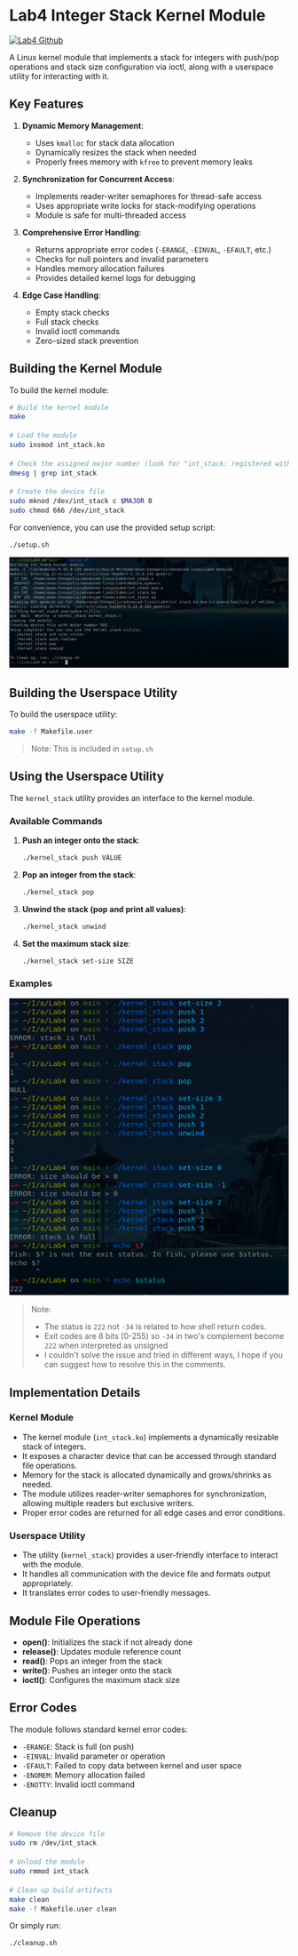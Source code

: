 # Lab4 Integer Stack Kernel Module
[![Lab4 Github](https://img.shields.io/badge/Lab4-GitHub-blue)](https://github.com/anasalatasiuni/advanced-linux-labs/tree/main/Lab4)

A Linux kernel module that implements a stack for integers with push/pop operations and stack size configuration via ioctl, along with a userspace utility for interacting with it.

## Key Features

1. **Dynamic Memory Management**: 
   - Uses `kmalloc` for stack data allocation
   - Dynamically resizes the stack when needed
   - Properly frees memory with `kfree` to prevent memory leaks

2. **Synchronization for Concurrent Access**:
   - Implements reader-writer semaphores for thread-safe access
   - Uses appropriate write locks for stack-modifying operations
   - Module is safe for multi-threaded access

3. **Comprehensive Error Handling**:
   - Returns appropriate error codes (`-ERANGE`, `-EINVAL`, `-EFAULT`, etc.)
   - Checks for null pointers and invalid parameters
   - Handles memory allocation failures
   - Provides detailed kernel logs for debugging

4. **Edge Case Handling**:
   - Empty stack checks
   - Full stack checks
   - Invalid ioctl commands
   - Zero-sized stack prevention

## Building the Kernel Module

To build the kernel module:

```bash
# Build the kernel module
make

# Load the module
sudo insmod int_stack.ko

# Check the assigned major number (look for "int_stack: registered with major number X")
dmesg | grep int_stack

# Create the device file
sudo mknod /dev/int_stack c $MAJOR 0
sudo chmod 666 /dev/int_stack
```

For convenience, you can use the provided setup script:

```bash
./setup.sh
```
![](screenshots/1.png)

## Building the Userspace Utility

To build the userspace utility:

```bash
make -f Makefile.user
```
> Note: This is included in `setup.sh`

## Using the Userspace Utility

The `kernel_stack` utility provides an interface to the kernel module.

### Available Commands

1. **Push an integer onto the stack**:
   ```bash
   ./kernel_stack push VALUE
   ```

2. **Pop an integer from the stack**:
   ```bash
   ./kernel_stack pop
   ```

3. **Unwind the stack (pop and print all values)**:
   ```bash
   ./kernel_stack unwind
   ```

4. **Set the maximum stack size**:
   ```bash
   ./kernel_stack set-size SIZE
   ```

### Examples
![](screenshots/3.png)
> Note:
> * The status is `222` not `-34` is related to how shell return codes.
> * Exit codes are 8 bits (0-255) so `-34` in two's complement become `222` when interpreted as unsigned
> * I couldn't solve the issue and tried in different ways, I hope if you can suggest how to resolve this in the comments.
## Implementation Details

### Kernel Module

- The kernel module (`int_stack.ko`) implements a dynamically resizable stack of integers.
- It exposes a character device that can be accessed through standard file operations.
- Memory for the stack is allocated dynamically and grows/shrinks as needed.
- The module utilizes reader-writer semaphores for synchronization, allowing multiple readers but exclusive writers.
- Proper error codes are returned for all edge cases and error conditions.

### Userspace Utility

- The utility (`kernel_stack`) provides a user-friendly interface to interact with the module.
- It handles all communication with the device file and formats output appropriately.
- It translates error codes to user-friendly messages.

## Module File Operations

- **open()**: Initializes the stack if not already done
- **release()**: Updates module reference count
- **read()**: Pops an integer from the stack
- **write()**: Pushes an integer onto the stack
- **ioctl()**: Configures the maximum stack size

## Error Codes

The module follows standard kernel error codes:
- `-ERANGE`: Stack is full (on push)
- `-EINVAL`: Invalid parameter or operation
- `-EFAULT`: Failed to copy data between kernel and user space
- `-ENOMEM`: Memory allocation failed
- `-ENOTTY`: Invalid ioctl command

## Cleanup

```bash
# Remove the device file
sudo rm /dev/int_stack

# Unload the module
sudo rmmod int_stack

# Clean up build artifacts
make clean
make -f Makefile.user clean
```

Or simply run:

```bash
./cleanup.sh
``` 